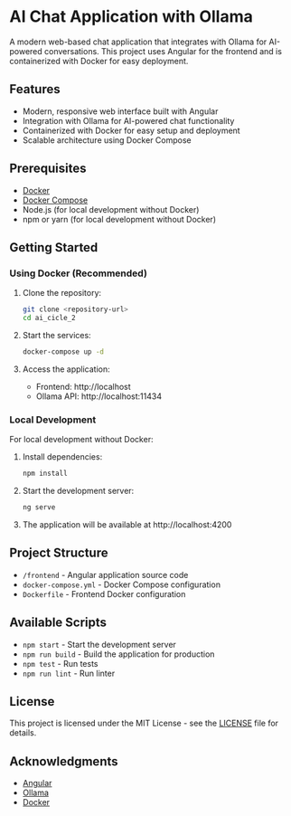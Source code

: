 # AI Chat Application with Ollama

A modern web-based chat application that integrates with Ollama for AI-powered conversations. This project uses Angular for the frontend and is containerized with Docker for easy deployment.

## Features

- Modern, responsive web interface built with Angular
- Integration with Ollama for AI-powered chat functionality
- Containerized with Docker for easy setup and deployment
- Scalable architecture using Docker Compose

## Prerequisites

- [Docker](https://docs.docker.com/get-docker/)
- [Docker Compose](https://docs.docker.com/compose/install/)
- Node.js (for local development without Docker)
- npm or yarn (for local development without Docker)

## Getting Started

### Using Docker (Recommended)

1. Clone the repository:
   ```bash
   git clone <repository-url>
   cd ai_cicle_2
   ```

2. Start the services:
   ```bash
   docker-compose up -d
   ```

3. Access the application:
   - Frontend: http://localhost
   - Ollama API: http://localhost:11434

### Local Development

For local development without Docker:

1. Install dependencies:
   ```bash
   npm install
   ```

2. Start the development server:
   ```bash
   ng serve
   ```

3. The application will be available at http://localhost:4200

## Project Structure

- `/frontend` - Angular application source code
- `docker-compose.yml` - Docker Compose configuration
- `Dockerfile` - Frontend Docker configuration

## Available Scripts

- `npm start` - Start the development server
- `npm run build` - Build the application for production
- `npm test` - Run tests
- `npm run lint` - Run linter

## License

This project is licensed under the MIT License - see the [LICENSE](LICENSE) file for details.

## Acknowledgments

- [Angular](https://angular.io/)
- [Ollama](https://ollama.ai/)
- [Docker](https://www.docker.com/)
